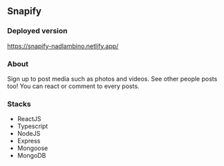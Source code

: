 ## Snapify 
### Deployed version
https://snapify-nadlambino.netlify.app/

### About
Sign up to post media such as photos and videos. See other people posts too!
You can react or comment to every posts.

### Stacks
- ReactJS
- Typescript
- NodeJS
- Express
- Mongoose
- MongoDB
